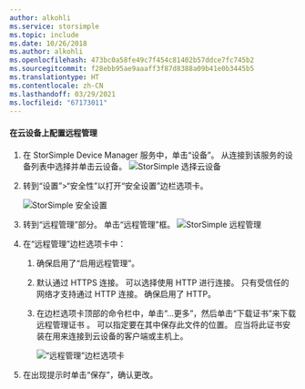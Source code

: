 ```yaml
---
author: alkohli
ms.service: storsimple
ms.topic: include
ms.date: 10/26/2018
ms.author: alkohli
ms.openlocfilehash: 473bc0a58fe49c7f454c81402b57ddce7fc745b2
ms.sourcegitcommit: f28ebb95ae9aaaff3f87d8388a09b41e0b3445b5
ms.translationtype: HT
ms.contentlocale: zh-CN
ms.lasthandoff: 03/29/2021
ms.locfileid: "67173011"
---
```

#### <a name="to-configure-remote-management-on-cloud-appliance"></a>在云设备上配置远程管理

1. 在 StorSimple Device Manager 服务中，单击“设备”。 从连接到该服务的设备列表中选择并单击云设备。
    ![StorSimple 选择云设备](./media/storsimple-8000-configure-remote-management-http-device/sca-remote-manage1.png)

2. 转到“设置”>“安全性”以打开“安全设置”边栏选项卡。

     ![StorSimple 安全设置](./media/storsimple-8000-configure-remote-management-http-device/sca-remote-manage2.png)

3. 转到“远程管理”部分。 单击“远程管理”框。
     ![StorSimple 远程管理](./media/storsimple-8000-configure-remote-management-http-device/sca-remote-manage3.png)

4. 在“远程管理”边栏选项卡中：

    1. 确保启用了“启用远程管理”。
    2. 默认通过 HTTPS 连接。 可以选择使用 HTTP 进行连接。 只有受信任的网络才支持通过 HTTP 连接。 确保启用了 HTTP。
    3. 在边栏选项卡顶部的命令栏中，单击“…更多”，然后单击“下载证书”来下载远程管理证书 。 可以指定要在其中保存此文件的位置。 应当将此证书安装在用来连接到云设备的客户端或主机上。

        ![“远程管理”边栏选项卡](./media/storsimple-8000-configure-remote-management-http-device/sca-remote-manage4.png)
5. 在出现提示时单击“保存”，确认更改。